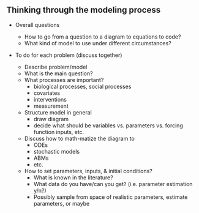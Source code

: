 ## Thinking through the modeling process

- Overall questions
    - How to go from a question to a diagram to equations to code?
    - What kind of model to use under different circumstances?

- To do for each problem (discuss together)
    - Describe problem/model
    - What is the main question?
    - What processes are important?
        - biological processes, social processes
        - covariates
        - interventions
        - measurement
    - Structure model in general
        - draw diagram
        - decide what should be variables vs. parameters vs. forcing function inputs, etc.
    - Discuss how to math-matize the diagram to 
        - ODEs
        - stochastic models
        - ABMs
        - etc.
    - How to set parameters, inputs, & initial conditions?
        - What is known in the literature?
        - What data do you have/can you get? (i.e. parameter estimation y/n?)
        - Possibly sample from space of realistic parameters, estimate parameters, or maybe